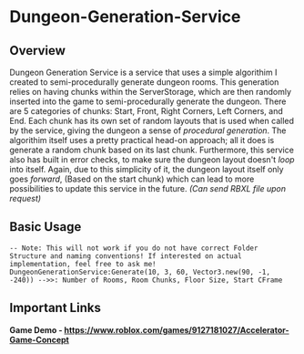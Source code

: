 # Dungeon-Generation-Service

## Overview
Dungeon Generation Service is a service that uses a simple algorithim I created to semi-procedurally generate dungeon rooms. This generation relies on having chunks within the ServerStorage, which are then randomly inserted into the game to semi-procedurally generate the dungeon. There are 5 categories of chunks: Start, Front, Right Corners, Left Corners, and End. Each chunk has its own set of random layouts that is used when called by the service, giving the dungeon a sense of *procedural generation*. The algorithim itself uses a pretty practical head-on approach; all it does is generate a random chunk based on its last chunk. Furthermore, this service also has built in error checks, to make sure the dungeon layout doesn't *loop* into itself. Again, due to this simplicity of it, the dungeon layout itself only goes *forward*, (Based on the start chunk) which can lead to more possibilities to update this service in the future. *(Can send RBXL file upon request)*

## Basic Usage
```
-- Note: This will not work if you do not have correct Folder Structure and naming conventions! If interested on actual implementation, feel free to ask me!
DungeonGenerationService:Generate(10, 3, 60, Vector3.new(90, -1, -240)) -->>: Number of Rooms, Room Chunks, Floor Size, Start CFrame
```

## Important Links
**Game Demo - https://www.roblox.com/games/9127181027/Accelerator-Game-Concept**
